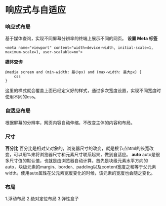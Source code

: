 响应式与自适应
===================

###  响应式布局
基于媒体查询，实现不同屏幕分辨率的终端上展示不同的网页。
**设置 Meta 标签**

    <meta name="viewport" content="width=device-width, initial-scale=1, maximum-scale=1, user-scalable=no">

**媒体查询**

    @media screen and (min-width: 最小px) and (max-width: 最大px) {
        css
    }
这里的样式就会覆盖上面已经定义好的样式，通过多次宽度设置，实现不同宽度时使用不同的css。

###  自适应布局
根据屏幕的分辨率，网页内容自动伸缩，不改变主体的内容和布局。
###  尺寸
**百分比**
百分比是相对父对象的，浏览器尺寸的改变，就是根节点html的长宽改变，可以用%来将浏览器尺寸和元素尺寸联系起来，做到自适应。
**auto**
auto是很多尺寸值的默认值，也就是由浏览器自动计算。首先是块级元素水平方向的auto，块级元素的margin、border、padding以及content宽度之和等于父元素width。使用auto属性在父元素宽度变化的时候，该元素的宽度也会随之变化。

###  布局
1.浮动布局
2.绝对定位布局
3.弹性盒子